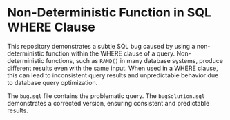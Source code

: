 # Non-Deterministic Function in SQL WHERE Clause

This repository demonstrates a subtle SQL bug caused by using a non-deterministic function within the WHERE clause of a query.  Non-deterministic functions, such as `RAND()` in many database systems, produce different results even with the same input. When used in a WHERE clause, this can lead to inconsistent query results and unpredictable behavior due to database query optimization.

The `bug.sql` file contains the problematic query.  The `bugSolution.sql` demonstrates a corrected version, ensuring consistent and predictable results.